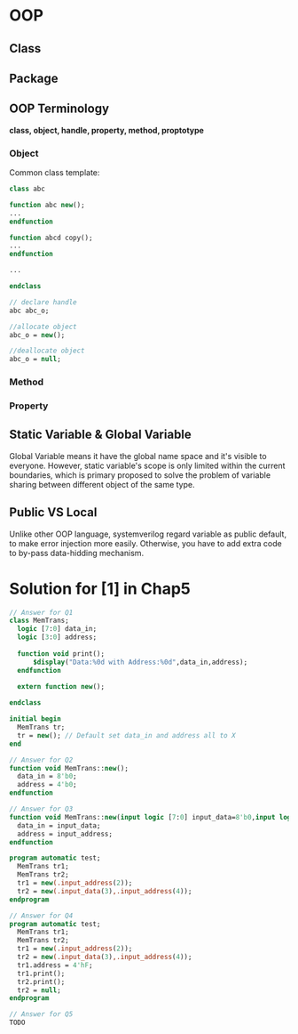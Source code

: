 # OOP
## Class

## Package

## OOP Terminology

**class, object, handle, property, method, proptotype**

### Object

Common class template:
```systemverilog
class abc 

function abc new();
...
endfunction

function abcd copy();
...
endfunction

...

endclass

// declare handle
abc abc_o;

//allocate object
abc_o = new();

//deallocate object
abc_o = null;

```

### Method

### Property

## Static Variable & Global Variable

Global Variable means it have the global name space and it's visible to everyone. However, static variable's scope is only limited within the current boundaries, which is primary proposed to solve the problem of variable sharing between different object of the same type.

## Public VS Local
Unlike other OOP language, systemverilog regard variable as public default, to make error injection more easily. Otherwise, you have to add extra code to by-pass data-hidding mechanism.

# Solution for [1] in Chap5
```systemverilog
// Answer for Q1
class MemTrans;
  logic [7:0] data_in;
  logic [3:0] address;
  
  function void print();
      $display("Data:%0d with Address:%0d",data_in,address);
  endfunction
  
  extern function new();

endclass

initial begin
  MemTrans tr;
  tr = new(); // Default set data_in and address all to X
end

// Answer for Q2
function void MemTrans::new();
  data_in = 8'b0;
  address = 4'b0;
endfunction

// Answer for Q3
function void MemTrans::new(input logic [7:0] input_data=8'b0,input logic [3:0] input_address=4'b0);
  data_in = input_data;
  address = input_address;
endfunction

program automatic test;
  MemTrans tr1;
  MemTrans tr2;
  tr1 = new(.input_address(2));
  tr2 = new(.input_data(3),.input_address(4));
endprogram

// Answer for Q4
program automatic test;
  MemTrans tr1;
  MemTrans tr2;
  tr1 = new(.input_address(2));
  tr2 = new(.input_data(3),.input_address(4));
  tr1.address = 4'hF;
  tr1.print();
  tr2.print();
  tr2 = null;
endprogram

// Answer for Q5
TODO

```
